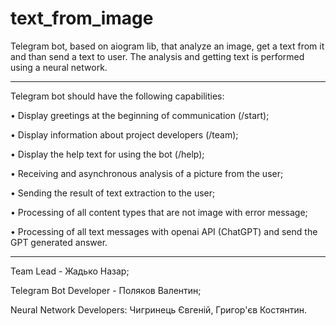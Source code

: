 # text_from_image

Telegram bot, based on aiogram lib, that analyze an image, get a text from it and than send a text to user. 
The analysis and getting text is performed using a neural network.

-------------------------------------------------

Telegram bot should have the following capabilities:

• Display greetings at the beginning of communication (/start);

• Display information about project developers (/team);

• Display the help text for using the bot (/help);

• Receiving and asynchronous analysis of a picture from the user;

• Sending the result of text extraction to the user;

• Processing of all content types that are not image with error message;

• Processing of all text messages with openai API (ChatGPT) and send the GPT generated answer.

-------------------------------------------------

Team Lead - Жадько Назар;

Telegram Bot Developer - Поляков Валентин;

Neural Network Developers: Чигринець Євгеній, Григор'єв Костянтин.

